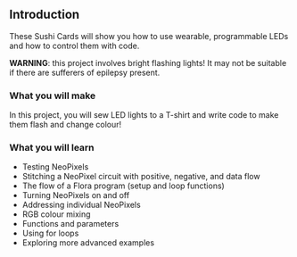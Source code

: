 ## Introduction

These Sushi Cards will show you how to use wearable, programmable LEDs and how to control them with code.

**WARNING**: this project involves bright flashing lights! It may not be suitable if there are sufferers of epilepsy present.

### What you will make

In this project, you will sew LED lights to a T-shirt and write code to make them flash and change colour! 

### What you will learn

+ Testing NeoPixels
+ Stitching a NeoPixel circuit with positive, negative, and data flow
+ The flow of a Flora program (setup and loop functions)
+ Turning NeoPixels on and off
+ Addressing individual NeoPixels
+ RGB colour mixing
+ Functions and parameters
+ Using for loops
+ Exploring more advanced examples
